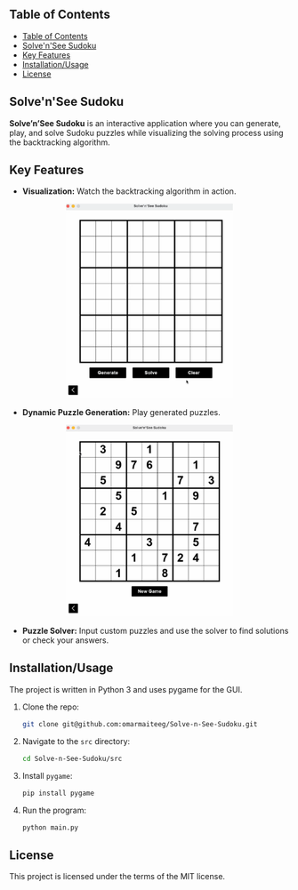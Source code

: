 ## Table of Contents


- [Table of Contents](#table-of-contents)
- [Solve'n'See Sudoku](#solvensee-sudoku)
- [Key Features](#key-features)
- [Installation/Usage](#installationusage)
- [License](#license)


## Solve'n'See Sudoku

**Solve’n’See Sudoku** is an interactive application where you can generate, play, and solve Sudoku puzzles while visualizing the solving process using the backtracking algorithm.

## Key Features

- **Visualization:** Watch the backtracking algorithm in action.

<div align="center">
    <img src="assets/solver.gif" alt="Dynamic Sudoku puzzle generation" width ="300">
</div>


- **Dynamic Puzzle Generation:** Play generated puzzles.

<div align="center">
    <img src="assets/game.gif" alt="Dynamic Sudoku puzzle generation" width ="300">
</div>

- **Puzzle Solver:** Input custom puzzles and use the solver to find solutions or check your answers.

## Installation/Usage

The project is written in Python 3 and uses pygame for the GUI.

1. Clone the repo:
    
    ```bash
    git clone git@github.com:omarmaiteeg/Solve-n-See-Sudoku.git
    
    ```
    
2. Navigate to the `src` directory:
    
    ```bash
    cd Solve-n-See-Sudoku/src
    
    ```
    
3. Install `pygame`:
    
    ```bash
    pip install pygame
    
    ```
    
4. Run the program:
    
    ```bash
    python main.py
    
    ```

## License

This project is licensed under the terms of the MIT license.
